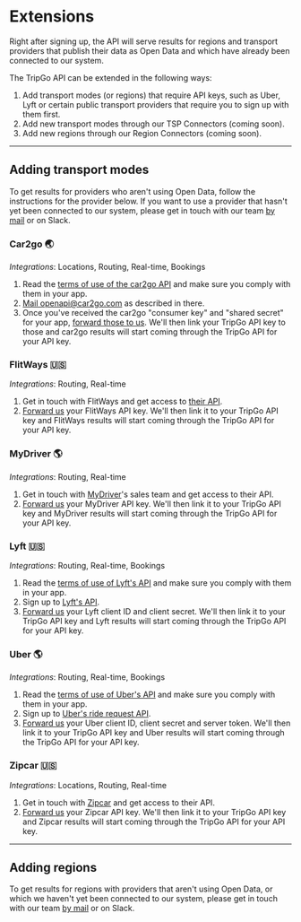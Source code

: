 # Extensions

Right after signing up, the API will serve results for regions and transport providers that publish their data as Open Data and which have already been connected to our system.

The TripGo API can be extended in the following ways:

1. Add transport modes (or regions) that require API keys, such as Uber, Lyft or certain public transport providers that require you to sign up with them first.
2. Add new transport modes through our TSP Connectors (coming soon).
3. Add new regions through our Region Connectors (coming soon).


---

## Adding transport modes

To get results for providers who aren't using Open Data, follow the instructions for the provider below. If you want to use a provider that hasn't yet been connected to our system, please get in touch with our team [by mail](mailto:api@skedgo.com) or on Slack.


### Car2go 🌏

*Integrations*: Locations, Routing, Real-time, Bookings

1. Read the [terms of use of the car2go API](https://www.car2go.com/api/tou.htm) and make sure you comply with them in your app.
2. [Mail openapi@car2go.com](mailto:openapi@car2go.com) as described in there.
3. Once you've received the car2go "consumer key" and "shared secret" for your app, [forward those to us](mailto:api@skedgo.com). We'll then link your TripGo API key to those and car2go results will start coming through the TripGo API for your API key.


### FlitWays 🇺🇸

*Integrations*: Routing, Real-time

1. Get in touch with FlitWays and get access to [their API](https://flitways.com/api).
2. [Forward us](mailto:api@skedgo.com) your FlitWays API key. We'll then link it to your TripGo API key and FlitWays results will start coming through the TripGo API for your API key.


### MyDriver 🌎

*Integrations*: Routing, Real-time

1. Get in touch with [MyDriver](https://www.mydriver.com)'s sales team and get access to their API.
2. [Forward us](mailto:api@skedgo.com) your MyDriver API key. We'll then link it to your TripGo API key and MyDriver results will start coming through the TripGo API for your API key.


### Lyft 🇺🇸

*Integrations*: Routing, Real-time, Bookings

1. Read the [terms of use of Lyft's API](https://developer.lyft.com/docs/lyft-developer-platform-terms-of-use) and make sure you comply with them in your app.
2. Sign up to [Lyft's API](http://developer.lyft.com).
2. [Forward us](mailto:api@skedgo.com) your Lyft client ID and client secret. We'll then link it to your TripGo API key and Lyft results will start coming through the TripGo API for your API key.


### Uber 🌎

*Integrations*: Routing, Real-time, Bookings

1. Read the [terms of use of Uber's API](https://developer.uber.com/docs/riders/terms-of-use) and make sure you comply with them in your app.
2. Sign up to [Uber's ride request API](https://developer.uber.com/docs/riders/ride-requests/introduction).
2. [Forward us](mailto:api@skedgo.com) your Uber client ID, client secret and server token. We'll then link it to your TripGo API key and Uber results will start coming through the TripGo API for your API key.


### Zipcar 🇺🇸

*Integrations*: Locations, Routing, Real-time

1. Get in touch with [Zipcar](http://www.zipcar.com) and get access to their API.
2. [Forward us](mailto:api@skedgo.com) your Zipcar API key. We'll then link it to your TripGo API key and Zipcar results will start coming through the TripGo API for your API key.


---

## Adding regions

To get results for regions with providers that aren't using Open Data, or which we haven't yet been connected to our system, please get in touch with our team [by mail](mailto:api@skedgo.com) or on Slack.
